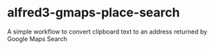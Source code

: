 # alfred3-gmaps-place-search
A simple workflow to convert clipboard text to an address returned by Google Maps Search
